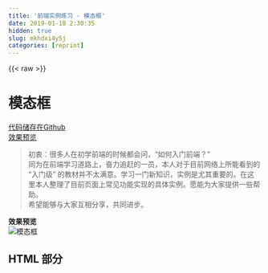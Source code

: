 ```yaml
---
title: '前端实例练习 - 模态框' 
date: 2019-01-18 2:30:35
hidden: true
slug: mkhdxi4y5j
categories: [reprint]
---
```


{{< raw >}}

                    
<h1 id="articleHeader0">模态框</h1>
<p><a href="https://github.com/Garrik-Liu/webPractices/tree/master/cases/6.modalBox" rel="nofollow noreferrer" target="_blank">代码储存在Github</a><br><a href="https://htmlpreview.github.io/?https://github.com/Garrik-Liu/webPractices/blob/master/cases/6.modalBox/modalBox.html" rel="nofollow noreferrer" target="_blank">效果预览</a></p>
<blockquote><p>初衷：很多人在初学前端的时候都会问，“如何入门前端？”<br>同为在前端学习道路上，奋力追赶的一员，本人对于目前网络上所能看到的 “入门级” 的教材并不太满意。学习一门新知识，实例是尤其重要的。在这里本人整理了目前页面上常见功能实现的具体实例。愿能为大家提供一些帮助。<br>希望能够与大家互相分享，共同进步。</p></blockquote>
<p><strong>效果预览</strong><br><span class="img-wrap"><img data-src="/img/bVKvZc?w=1284&amp;h=639" src="https://static.alili.tech/img/bVKvZc?w=1284&amp;h=639" alt="模态框" title="模态框" style="cursor: pointer; display: inline;"></span></p>
<h2 id="articleHeader1">HTML 部分</h2>
<div class="widget-codetool" style="display:none;">
      <div class="widget-codetool--inner">
      <span class="selectCode code-tool" data-toggle="tooltip" data-placement="top" title="" data-original-title="全选"></span>
      <span type="button" class="copyCode code-tool" data-toggle="tooltip" data-placement="top" data-clipboard-text="    <!-- 触发按钮 -->
    <button id=&quot;triggerBtn&quot;>模态框</button>
    
    <!-- 模态框 -->
    <div id=&quot;myModal&quot; class=&quot;modal&quot;>
        <div class=&quot;modal-content&quot;>
            <div class=&quot;modal-header&quot;>
                <h2>头部</h2>
                <span id=&quot;closeBtn&quot; class=&quot;close&quot;>&amp;times;</span>
            </div>
            <div class=&quot;modal-body&quot;>
                <p>这是一个模态框！</p>
                <p>喜欢就点个赞吧！</p>
            </div>
            <div class=&quot;modal-footer&quot;>
                <h3>尾部</h3>
            </div>
        </div>
    </div>" title="" data-original-title="复制"></span>
      <span type="button" class="saveToNote code-tool" data-toggle="tooltip" data-placement="top" title="" data-original-title="放进笔记"></span>
      </div>
      </div><pre class="hljs xml"><code>    <span class="hljs-comment">&lt;!-- 触发按钮 --&gt;</span>
    <span class="hljs-tag">&lt;<span class="hljs-name">button</span> <span class="hljs-attr">id</span>=<span class="hljs-string">"triggerBtn"</span>&gt;</span>模态框<span class="hljs-tag">&lt;/<span class="hljs-name">button</span>&gt;</span>
    
    <span class="hljs-comment">&lt;!-- 模态框 --&gt;</span>
    <span class="hljs-tag">&lt;<span class="hljs-name">div</span> <span class="hljs-attr">id</span>=<span class="hljs-string">"myModal"</span> <span class="hljs-attr">class</span>=<span class="hljs-string">"modal"</span>&gt;</span>
        <span class="hljs-tag">&lt;<span class="hljs-name">div</span> <span class="hljs-attr">class</span>=<span class="hljs-string">"modal-content"</span>&gt;</span>
            <span class="hljs-tag">&lt;<span class="hljs-name">div</span> <span class="hljs-attr">class</span>=<span class="hljs-string">"modal-header"</span>&gt;</span>
                <span class="hljs-tag">&lt;<span class="hljs-name">h2</span>&gt;</span>头部<span class="hljs-tag">&lt;/<span class="hljs-name">h2</span>&gt;</span>
                <span class="hljs-tag">&lt;<span class="hljs-name">span</span> <span class="hljs-attr">id</span>=<span class="hljs-string">"closeBtn"</span> <span class="hljs-attr">class</span>=<span class="hljs-string">"close"</span>&gt;</span>&amp;times;<span class="hljs-tag">&lt;/<span class="hljs-name">span</span>&gt;</span>
            <span class="hljs-tag">&lt;/<span class="hljs-name">div</span>&gt;</span>
            <span class="hljs-tag">&lt;<span class="hljs-name">div</span> <span class="hljs-attr">class</span>=<span class="hljs-string">"modal-body"</span>&gt;</span>
                <span class="hljs-tag">&lt;<span class="hljs-name">p</span>&gt;</span>这是一个模态框！<span class="hljs-tag">&lt;/<span class="hljs-name">p</span>&gt;</span>
                <span class="hljs-tag">&lt;<span class="hljs-name">p</span>&gt;</span>喜欢就点个赞吧！<span class="hljs-tag">&lt;/<span class="hljs-name">p</span>&gt;</span>
            <span class="hljs-tag">&lt;/<span class="hljs-name">div</span>&gt;</span>
            <span class="hljs-tag">&lt;<span class="hljs-name">div</span> <span class="hljs-attr">class</span>=<span class="hljs-string">"modal-footer"</span>&gt;</span>
                <span class="hljs-tag">&lt;<span class="hljs-name">h3</span>&gt;</span>尾部<span class="hljs-tag">&lt;/<span class="hljs-name">h3</span>&gt;</span>
            <span class="hljs-tag">&lt;/<span class="hljs-name">div</span>&gt;</span>
        <span class="hljs-tag">&lt;/<span class="hljs-name">div</span>&gt;</span>
    <span class="hljs-tag">&lt;/<span class="hljs-name">div</span>&gt;</span></code></pre>
<h2 id="articleHeader2">CSS 部分</h2>
<p><strong>模态框样式</strong></p>
<div class="widget-codetool" style="display:none;">
      <div class="widget-codetool--inner">
      <span class="selectCode code-tool" data-toggle="tooltip" data-placement="top" title="" data-original-title="全选"></span>
      <span type="button" class="copyCode code-tool" data-toggle="tooltip" data-placement="top" data-clipboard-text="/*模态框*/
.modal {
    display: none; /* 默认隐藏 */
    position: fixed; /* 根据浏览器定位 */
    z-index: 1; /* 放在顶部 */
    left: 0;
    top: 0;
    width: 100%; /* 全宽 */
    height: 100%; /* 全高 */
    overflow: auto; /* 允许滚动 */
    background-color: rgba(0,0,0,0.4); /* 背景色 */
}" title="" data-original-title="复制"></span>
      <span type="button" class="saveToNote code-tool" data-toggle="tooltip" data-placement="top" title="" data-original-title="放进笔记"></span>
      </div>
      </div><pre class="hljs css"><code><span class="hljs-comment">/*模态框*/</span>
<span class="hljs-selector-class">.modal</span> {
    <span class="hljs-attribute">display</span>: none; <span class="hljs-comment">/* 默认隐藏 */</span>
    <span class="hljs-attribute">position</span>: fixed; <span class="hljs-comment">/* 根据浏览器定位 */</span>
    <span class="hljs-attribute">z-index</span>: <span class="hljs-number">1</span>; <span class="hljs-comment">/* 放在顶部 */</span>
    <span class="hljs-attribute">left</span>: <span class="hljs-number">0</span>;
    <span class="hljs-attribute">top</span>: <span class="hljs-number">0</span>;
    <span class="hljs-attribute">width</span>: <span class="hljs-number">100%</span>; <span class="hljs-comment">/* 全宽 */</span>
    <span class="hljs-attribute">height</span>: <span class="hljs-number">100%</span>; <span class="hljs-comment">/* 全高 */</span>
    <span class="hljs-attribute">overflow</span>: auto; <span class="hljs-comment">/* 允许滚动 */</span>
    <span class="hljs-attribute">background-color</span>: <span class="hljs-built_in">rgba</span>(0,0,0,0.4); <span class="hljs-comment">/* 背景色 */</span>
}</code></pre>
<p><strong>模态框内容样式</strong></p>
<div class="widget-codetool" style="display:none;">
      <div class="widget-codetool--inner">
      <span class="selectCode code-tool" data-toggle="tooltip" data-placement="top" title="" data-original-title="全选"></span>
      <span type="button" class="copyCode code-tool" data-toggle="tooltip" data-placement="top" data-clipboard-text="/*模态框内容*/
.modal-content {
    display: flex; /*采用flexbox布局*/
    flex-direction: column; /*垂直排列*/
    position: relative;
    background-color: #fefefe;
    margin: 15% auto; /*距顶部15% 水平居中*/
    padding: 20px;
    border: 1px solid #888;
    width: 80%;
    animation: topDown 0.4s; /*自定义动画，从模态框内容上到下出现*/
}

@keyframes topDown {
    from {top: -300px; opacity: 0}
    to {top: 0; opacity: 1}
}

/*模态框头部*/
.modal-header {
    display: flex; /*采用flexbox布局*/
    flex-direction: row; /*水平布局*/
    align-items: center; /*内容垂直居中*/
    justify-content: space-between; 
}

/*关闭X 样式*/
.close {
    color: #aaa;
    float: right;
    font-size: 28px;
    font-weight: bold;
}

.close:hover {
    color: black;
    text-decoration: none;
    cursor: pointer;
}" title="" data-original-title="复制"></span>
      <span type="button" class="saveToNote code-tool" data-toggle="tooltip" data-placement="top" title="" data-original-title="放进笔记"></span>
      </div>
      </div><pre class="hljs css"><code><span class="hljs-comment">/*模态框内容*/</span>
<span class="hljs-selector-class">.modal-content</span> {
    <span class="hljs-attribute">display</span>: flex; <span class="hljs-comment">/*采用flexbox布局*/</span>
    <span class="hljs-attribute">flex-direction</span>: column; <span class="hljs-comment">/*垂直排列*/</span>
    <span class="hljs-attribute">position</span>: relative;
    <span class="hljs-attribute">background-color</span>: <span class="hljs-number">#fefefe</span>;
    <span class="hljs-attribute">margin</span>: <span class="hljs-number">15%</span> auto; <span class="hljs-comment">/*距顶部15% 水平居中*/</span>
    <span class="hljs-attribute">padding</span>: <span class="hljs-number">20px</span>;
    <span class="hljs-attribute">border</span>: <span class="hljs-number">1px</span> solid <span class="hljs-number">#888</span>;
    <span class="hljs-attribute">width</span>: <span class="hljs-number">80%</span>;
    <span class="hljs-attribute">animation</span>: topDown <span class="hljs-number">0.4s</span>; <span class="hljs-comment">/*自定义动画，从模态框内容上到下出现*/</span>
}

@<span class="hljs-keyword">keyframes</span> topDown {
    <span class="hljs-selector-tag">from</span> {<span class="hljs-attribute">top</span>: -<span class="hljs-number">300px</span>; <span class="hljs-attribute">opacity</span>: <span class="hljs-number">0</span>}
    <span class="hljs-selector-tag">to</span> {<span class="hljs-attribute">top</span>: <span class="hljs-number">0</span>; <span class="hljs-attribute">opacity</span>: <span class="hljs-number">1</span>}
}

<span class="hljs-comment">/*模态框头部*/</span>
<span class="hljs-selector-class">.modal-header</span> {
    <span class="hljs-attribute">display</span>: flex; <span class="hljs-comment">/*采用flexbox布局*/</span>
    <span class="hljs-attribute">flex-direction</span>: row; <span class="hljs-comment">/*水平布局*/</span>
    <span class="hljs-attribute">align-items</span>: center; <span class="hljs-comment">/*内容垂直居中*/</span>
    <span class="hljs-attribute">justify-content</span>: space-between; 
}

<span class="hljs-comment">/*关闭X 样式*/</span>
<span class="hljs-selector-class">.close</span> {
    <span class="hljs-attribute">color</span>: <span class="hljs-number">#aaa</span>;
    <span class="hljs-attribute">float</span>: right;
    <span class="hljs-attribute">font-size</span>: <span class="hljs-number">28px</span>;
    <span class="hljs-attribute">font-weight</span>: bold;
}

<span class="hljs-selector-class">.close</span><span class="hljs-selector-pseudo">:hover</span> {
    <span class="hljs-attribute">color</span>: black;
    <span class="hljs-attribute">text-decoration</span>: none;
    <span class="hljs-attribute">cursor</span>: pointer;
}</code></pre>
<p>扩展阅读: <a href="http://www.w3school.com.cn/cssref/pr_animation.asp" rel="nofollow noreferrer" target="_blank">CSS3 animation 属性</a></p>
<h2 id="articleHeader3">JavaScript 内容</h2>
<p><strong>隔离全局</strong></p>
<div class="widget-codetool" style="display:none;">
      <div class="widget-codetool--inner">
      <span class="selectCode code-tool" data-toggle="tooltip" data-placement="top" title="" data-original-title="全选"></span>
      <span type="button" class="copyCode code-tool" data-toggle="tooltip" data-placement="top" data-clipboard-text="(function() {
    
})();" title="" data-original-title="复制"></span>
      <span type="button" class="saveToNote code-tool" data-toggle="tooltip" data-placement="top" title="" data-original-title="放进笔记"></span>
      </div>
      </div><pre class="hljs clojure"><code>(<span class="hljs-name">function</span>() {
    
})()<span class="hljs-comment">;</span></code></pre>
<p>把JS代码放到一个单独的自调用匿名函数中。</p>
<p>扩展阅读：<a href="http://www.jb51.net/article/50967.htm" rel="nofollow noreferrer" target="_blank">深入理解(function() {})();</a></p>
<p><strong>建立模态框对象</strong></p>
<div class="widget-codetool" style="display:none;">
      <div class="widget-codetool--inner">
      <span class="selectCode code-tool" data-toggle="tooltip" data-placement="top" title="" data-original-title="全选"></span>
      <span type="button" class="copyCode code-tool" data-toggle="tooltip" data-placement="top" data-clipboard-text="    /*建立模态框对象*/
    var modalBox = {};

    /*获取模态框*/
    modalBox.modal = document.getElementById(&quot;myModal&quot;);
    
    /*获得trigger按钮*/
    modalBox.triggerBtn = document.getElementById(&quot;triggerBtn&quot;);
    
    /*获得关闭按钮*/
    modalBox.closeBtn = document.getElementById(&quot;closeBtn&quot;);

    /*模态框显示*/
    modalBox.show = function() {
        console.log(this.modal);
        this.modal.style.display = &quot;block&quot;;
    }

    /*模态框关闭*/
    modalBox.close = function() {
        this.modal.style.display = &quot;none&quot;;
    }

    /*当用户点击模态框内容之外的区域，模态框也会关闭*/
    modalBox.outsideClick = function() {
        var modal = this.modal;
        window.onclick = function(event) {
            if(event.target == modal) {
                modal.style.display = &quot;none&quot;;
            }
        }
    }

    /*模态框初始化*/
    modalBox.init = function() {
        var that = this;
        this.triggerBtn.onclick = function() {
            that.show();
        }
        this.closeBtn.onclick = function() {
            that.close();
        }
        this.outsideClick();
    }" title="" data-original-title="复制"></span>
      <span type="button" class="saveToNote code-tool" data-toggle="tooltip" data-placement="top" title="" data-original-title="放进笔记"></span>
      </div>
      </div><pre class="hljs javascript"><code>    <span class="hljs-comment">/*建立模态框对象*/</span>
    <span class="hljs-keyword">var</span> modalBox = {};

    <span class="hljs-comment">/*获取模态框*/</span>
    modalBox.modal = <span class="hljs-built_in">document</span>.getElementById(<span class="hljs-string">"myModal"</span>);
    
    <span class="hljs-comment">/*获得trigger按钮*/</span>
    modalBox.triggerBtn = <span class="hljs-built_in">document</span>.getElementById(<span class="hljs-string">"triggerBtn"</span>);
    
    <span class="hljs-comment">/*获得关闭按钮*/</span>
    modalBox.closeBtn = <span class="hljs-built_in">document</span>.getElementById(<span class="hljs-string">"closeBtn"</span>);

    <span class="hljs-comment">/*模态框显示*/</span>
    modalBox.show = <span class="hljs-function"><span class="hljs-keyword">function</span>(<span class="hljs-params"></span>) </span>{
        <span class="hljs-built_in">console</span>.log(<span class="hljs-keyword">this</span>.modal);
        <span class="hljs-keyword">this</span>.modal.style.display = <span class="hljs-string">"block"</span>;
    }

    <span class="hljs-comment">/*模态框关闭*/</span>
    modalBox.close = <span class="hljs-function"><span class="hljs-keyword">function</span>(<span class="hljs-params"></span>) </span>{
        <span class="hljs-keyword">this</span>.modal.style.display = <span class="hljs-string">"none"</span>;
    }

    <span class="hljs-comment">/*当用户点击模态框内容之外的区域，模态框也会关闭*/</span>
    modalBox.outsideClick = <span class="hljs-function"><span class="hljs-keyword">function</span>(<span class="hljs-params"></span>) </span>{
        <span class="hljs-keyword">var</span> modal = <span class="hljs-keyword">this</span>.modal;
        <span class="hljs-built_in">window</span>.onclick = <span class="hljs-function"><span class="hljs-keyword">function</span>(<span class="hljs-params">event</span>) </span>{
            <span class="hljs-keyword">if</span>(event.target == modal) {
                modal.style.display = <span class="hljs-string">"none"</span>;
            }
        }
    }

    <span class="hljs-comment">/*模态框初始化*/</span>
    modalBox.init = <span class="hljs-function"><span class="hljs-keyword">function</span>(<span class="hljs-params"></span>) </span>{
        <span class="hljs-keyword">var</span> that = <span class="hljs-keyword">this</span>;
        <span class="hljs-keyword">this</span>.triggerBtn.onclick = <span class="hljs-function"><span class="hljs-keyword">function</span>(<span class="hljs-params"></span>) </span>{
            that.show();
        }
        <span class="hljs-keyword">this</span>.closeBtn.onclick = <span class="hljs-function"><span class="hljs-keyword">function</span>(<span class="hljs-params"></span>) </span>{
            that.close();
        }
        <span class="hljs-keyword">this</span>.outsideClick();
    }</code></pre>
<p><strong>调用模态框</strong></p>
<div class="widget-codetool" style="display:none;">
      <div class="widget-codetool--inner">
      <span class="selectCode code-tool" data-toggle="tooltip" data-placement="top" title="" data-original-title="全选"></span>
      <span type="button" class="copyCode code-tool" data-toggle="tooltip" data-placement="top" data-clipboard-text="modalBox.init();" title="" data-original-title="复制"></span>
      <span type="button" class="saveToNote code-tool" data-toggle="tooltip" data-placement="top" title="" data-original-title="放进笔记"></span>
      </div>
      </div><pre class="hljs abnf"><code style="word-break: break-word; white-space: initial;">modalBox.init()<span class="hljs-comment">;</span></code></pre>
<hr>
<p>好啦，现在我们已经写完。</p>
<p>怎么样，是不是很简单。赶快打开浏览器看看吧！</p>
<blockquote><p>在这里，只是给大家提供一种思路，参考。<br>具体的实现，每个人都可以有不同的方法。<br>请大家赶快发挥想象，把你最想实现的功能，在电脑敲出来吧！</p></blockquote>
<p><a href="https://www.w3schools.com/howto/howto_css_modals.asp" rel="nofollow noreferrer" target="_blank">参考自w3cschools</a></p>

                
{{< /raw >}}

# 版权声明
本文资源来源互联网，仅供学习研究使用，版权归该资源的合法拥有者所有，

本文仅用于学习、研究和交流目的。转载请注明出处、完整链接以及原作者。

原作者若认为本站侵犯了您的版权，请联系我们，我们会立即删除！

## 原文标题
前端实例练习 - 模态框

## 原文链接
[https://segmentfault.com/a/1190000008663718](https://segmentfault.com/a/1190000008663718)

